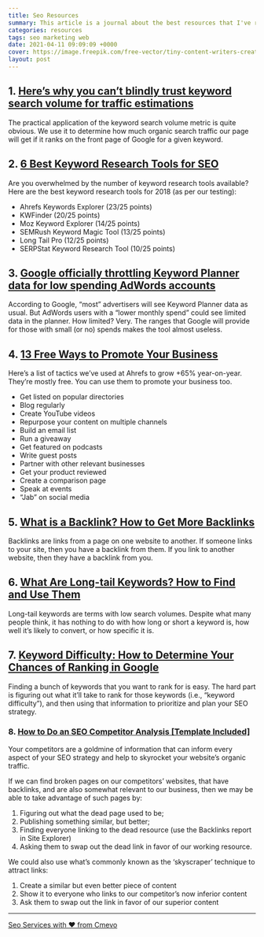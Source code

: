 ```yaml
---
title: Seo Resources
summary: This article is a journal about the best resources that I've read about seo. I update constantly the list, so stay ahead and follow me.
categories: resources
tags: seo marketing web
date: 2021-04-11 09:09:09 +0000
cover: https://image.freepik.com/free-vector/tiny-content-writers-creating-web-articles-flat-illustration_74855-15537.jpg
layout: post
---
```


## 1. <a href="https://ahrefs.com/blog/keyword-traffic-estimation/" target="_blank">Here’s why you can’t blindly trust keyword search volume for traffic estimations</a>

The practical application of the keyword search volume metric is quite obvious. We use it to determine how much organic search traffic our page will get if it ranks on the front page of Google for a given keyword. 

## 2. <a href="https://ahrefs.com/blog/best-keyword-research-tools/" target="_blank">6 Best Keyword Research Tools for SEO</a>

Are you overwhelmed by the number of keyword research tools available? Here are the best keyword research tools for 2018 (as per our testing):

- Ahrefs Keywords Explorer (23/25 points)
- KWFinder (20/25 points)
- Moz Keyword Explorer (14/25 points)
- SEMRush Keyword Magic Tool (13/25 points)
- Long Tail Pro (12/25 points)
- SERPStat Keyword Research Tool (10/25 points)

## 3. <a href="https://searchengineland.com/google-officially-throttling-keyword-planner-data-low-spending-adwords-accounts-255795" target="_blank">Google officially throttling Keyword Planner data for low spending AdWords accounts</a>

According to Google, “most” advertisers will see Keyword Planner data as usual. But AdWords users with a “lower monthly spend” could see limited data in the planner. How limited? Very. The ranges that Google will provide for those with small (or no) spends makes the tool almost useless. 

## 4. <a href="https://ahrefs.com/blog/how-to-promote-your-business/" target="_blank">13 Free Ways to Promote Your Business</a>

Here’s a list of tactics we’ve used at Ahrefs to grow +65% year-on-year. They’re mostly free. You can use them to promote your business too.

- Get listed on popular directories
- Blog regularly
- Create YouTube videos
- Repurpose your content on multiple channels
- Build an email list
- Run a giveaway
- Get featured on podcasts
- Write guest posts
- Partner with other relevant businesses
- Get your product reviewed
- Create a comparison page
- Speak at events
- “Jab” on social media

## 5. <a href="https://ahrefs.com/blog/what-are-backlinks/" target="_blank">What is a Backlink? How to Get More Backlinks</a>

Backlinks are links from a page on one website to another. If someone links to your site, then you have a backlink from them. If you link to another website, then they have a backlink from you.

## 6. <a href="https://ahrefs.com/blog/long-tail-keywords/" target="_blank">What Are Long-tail Keywords? How to Find and Use Them</a>

Long-tail keywords are terms with low search volumes. Despite what many people think, it has nothing to do with how long or short a keyword is, how well it’s likely to convert, or how specific it is.

## 7. <a href="https://ahrefs.com/blog/keyword-difficulty/" target="_blank">Keyword Difficulty: How to Determine Your Chances of Ranking in Google</a>

Finding a bunch of keywords that you want to rank for is easy. The hard part is figuring out what it’ll take to rank for those keywords (i.e., “keyword difficulty”), and then using that information to prioritize and plan your SEO strategy.

### 8. <a href="https://ahrefs.com/blog/competitive-analysis/" target="_blank">How to Do an SEO Competitor Analysis [Template Included]</a>

Your competitors are a goldmine of information that can inform every aspect of your SEO strategy and help to skyrocket your website’s organic traffic.

If we can find broken pages on our competitors’ websites, that have backlinks, and are also somewhat relevant to our business, then we may be able to take advantage of such pages by:

1. Figuring out what the dead page used to be;
2. Publishing something similar, but better;
3. Finding everyone linking to the dead resource (use the Backlinks report in Site Explorer)
4. Asking them to swap out the dead link in favor of our working resource.

We could also use what’s commonly known as the ‘skyscraper’ technique to attract links:

1. Create a similar but even better piece of content
2. Show it to everyone who links to our competitor’s now inferior content
3. Ask them to swap out the link in favor of our superior content

<hr>
<a href="https://cmevo.com/seo-services/" target="_blank"> Seo Services with &#10084; from Cmevo</a>
